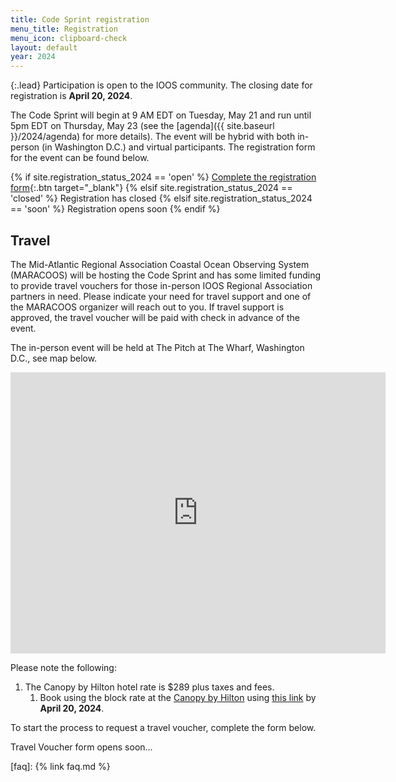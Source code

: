 ```yaml
---
title: Code Sprint registration
menu_title: Registration
menu_icon: clipboard-check
layout: default
year: 2024
---
```


{:.lead}
Participation is open to the IOOS community. 
The closing date for registration is **April 20, 2024**.


The Code Sprint will begin at 9 AM EDT on Tuesday, May 21 and run until 5pm EDT on Thursday, May 23 (see the [agenda]({{ site.baseurl }}/2024/agenda) for more details). 
The event will be hybrid with both in-person (in Washington D.C.) and virtual participants. 
The registration form for the event can be found below.

{% if site.registration_status_2024 == 'open' %}
  [Complete the registration form](https://docs.google.com/forms/d/e/1FAIpQLSe9FGPsq3wntERhooG38pW-TsDB4rJyABh3FjU56kXyJRzsdQ/viewform?usp=sf_link){:.btn target="_blank"}
{% elsif site.registration_status_2024 == 'closed' %}
  <a class="btn disabled">Registration has closed</a>
{% elsif site.registration_status_2024 == 'soon' %}
  <a class="btn disabled">Registration opens soon</a>
{% endif %}

## Travel

The Mid-Atlantic Regional Association Coastal Ocean Observing System (MARACOOS) will be hosting the Code Sprint and has some limited funding to provide travel vouchers for those in-person IOOS Regional Association partners in need.   Please indicate your need for travel support and one of the MARACOOS organizer will reach out to you.  If travel support is approved, the travel voucher will be paid with check in advance of the event.

The in-person event will be held at The Pitch at The Wharf, Washington D.C., see map below.

<iframe src="https://www.google.com/maps/embed?pb=!1m18!1m12!1m3!1d3105.93563819019!2d-77.0273608236296!3d38.87971434774677!2m3!1f0!2f0!3f0!3m2!1i1024!2i768!4f13.1!3m3!1m2!1s0x89b7b777280bca5f%3A0x137108498cec0fe4!2sThe%20Pitch%20at%20The%20Wharf!5e0!3m2!1sen!2sus!4v1704294232796!5m2!1sen!2sus" width="600" height="450" style="border:0;" allowfullscreen="" loading="lazy" referrerpolicy="no-referrer-when-downgrade"></iframe>

Please note the following: 

1. The Canopy by Hilton hotel rate is $289 plus taxes and fees.
   1. Book using the block rate at the [Canopy by Hilton](https://www.hilton.com/en/hotels/dcacupy-canopy-washington-dc-the-wharf/) using [this link](https://www.hilton.com/en/book/reservation/deeplink/?ctyhocn=DCACUPY&groupCode=CCOSP&arrivaldate=2024-05-20&departuredate=2024-05-24&cid=OM,WW,HILTONLINK,EN,DirectLink&fromId=HILTONLINKDIRECT) by **April 20, 2024**.

To start the process to request a travel voucher, complete the form below. 
  
  <a class="btn disabled">Travel Voucher form opens soon...</a>

[faq]: {% link faq.md %}
